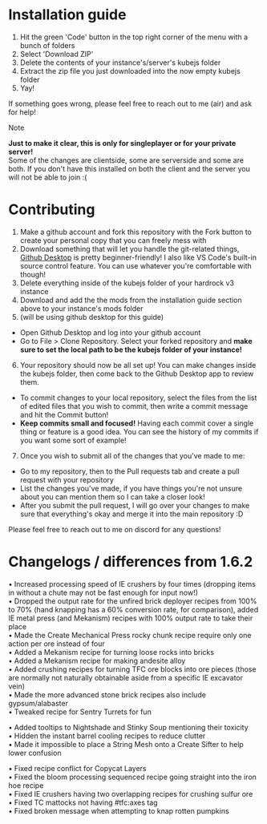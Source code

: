 # Installation guide
1. Hit the green 'Code' button in the top right corner of the menu with a bunch of folders
2. Select 'Download ZIP'
3. Delete the contents of your instance's/server's kubejs folder
4. Extract the zip file you just downloaded into the now empty kubejs folder
5. Yay!

If something goes wrong, please feel free to reach out to me (air) and ask for help!

> [!note]
> **Just to make it clear, this is only for singleplayer or for your private server!**  
> Some of the changes are clientside, some are serverside and some are both. If you don't have this installed on both the client and the server you will not be able to join :(

# Contributing
1. Make a github account and fork this repository with the Fork button to create your personal copy that you can freely mess with
2. Download something that will let you handle the git-related things, [Github Desktop](https://desktop.github.com/download/) is pretty beginner-friendly! I also like VS Code's built-in source control feature. You can use whatever you're comfortable with though!
3. Delete everything inside of the kubejs folder of your hardrock v3 instance
4. Download and add the the mods from the installation guide section above to your instance's mods folder
5. (will be using github desktop for this guide)
- Open Github Desktop and log into your github account
- Go to File > Clone Repository. Select your forked repository and **make sure to set the local path to be the kubejs folder of your instance!**
6. Your repository should now be all set up! You can make changes inside the kubejs folder, then come back to the Github Desktop app to review them.
- To commit changes to your local repository, select the files from the list of edited files that you wish to commit, then write a commit message and hit the Commit button!
- **Keep commits small and focused!** Having each commit cover a single thing or feature is a good idea. You can see the history of my commits if you want some sort of example!
7. Once you wish to submit all of the changes that you've made to me:
- Go to my repository, then to the Pull requests tab and create a pull request with your repository
- List the changes you've made, if you have things you're not unsure about you can mention them so I can take a closer look!
- After you submit the pull request, I will go over your changes to make sure that everything's okay and merge it into the main repository :D

Please feel free to reach out to me on discord for any questions!



# Changelogs / differences from 1.6.2
• Increased processing speed of IE crushers by four times (dropping items in without a chute may not be fast enough for input now!) <br/>
• Dropped the output rate for the unfired brick deployer recipes from 100% to 70% (hand knapping has a 60% conversion rate, for comparison), added IE metal press (and Mekanism) recipes with 100% output rate to take their place <br/>
• Made the Create Mechanical Press rocky chunk recipe require only one action per ore instead of four <br/>
• Added a Mekanism recipe for turning loose rocks into bricks <br/>
• Added a Mekanism recipe for making andesite alloy <br/>
• Added crushing recipes for turning TFC ore blocks into ore pieces (those are normally not naturally obtainable aside from a specific IE excavator vein) <br/>
• Made the more advanced stone brick recipes also include gypsum/alabaster <br/>
• Tweaked recipe for Sentry Turrets for fun <br/>

• Added tooltips to Nightshade and Stinky Soup mentioning their toxicity <br/>
• Hidden the instant barrel cooling recipes to reduce clutter <br/>
• Made it impossible to place a String Mesh onto a Create Sifter to help lower confusion <br/>

• Fixed recipe conflict for Copycat Layers <br/>
• Fixed the bloom processing sequenced recipe going straight into the iron hoe recipe <br/>
• Fixed IE crushers having two overlapping recipes for crushing sulfur ore <br/>
• Fixed TC mattocks not having #tfc:axes tag <br/>
• Fixed broken message when attempting to knap rotten pumpkins <br/>